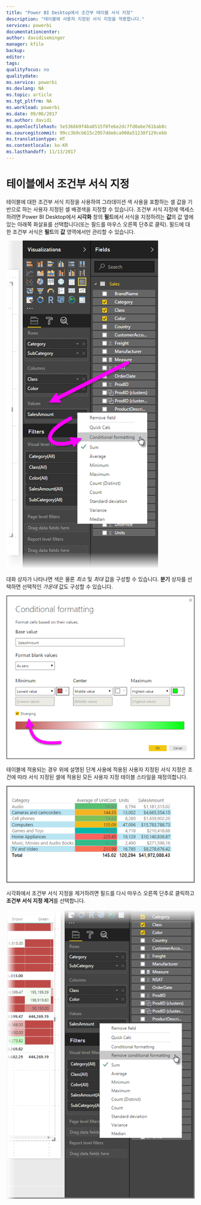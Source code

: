 ```yaml
---
title: "Power BI Desktop에서 조건부 테이블 서식 지정"
description: "테이블에 사용자 지정된 서식 지정을 적용합니다."
services: powerbi
documentationcenter: 
author: davidiseminger
manager: kfile
backup: 
editor: 
tags: 
qualityfocus: no
qualitydate: 
ms.service: powerbi
ms.devlang: NA
ms.topic: article
ms.tgt_pltfrm: NA
ms.workload: powerbi
ms.date: 09/06/2017
ms.author: davidi
ms.openlocfilehash: 5e5366b9f4ba8515f0fe6e2dc7fd0abe761bab8c
ms.sourcegitcommit: 99cc3b9cb615c2957dde6ca908a51238f129cebb
ms.translationtype: HT
ms.contentlocale: ko-KR
ms.lasthandoff: 11/13/2017
---
```

# <a name="conditional-formatting-in-tables"></a>테이블에서 조건부 서식 지정
테이블에 대한 조건부 서식 지정을 사용하여 그라데이션 색 사용을 포함하는 셀 값을 기반으로 하는 사용자 지정된 셀 배경색을 지정할 수 있습니다. 조건부 서식 지정에 액세스하려면 Power BI Desktop에서 **시각화** 창의 **필드**에서 서식을 지정하려는 **값**의 값 옆에 있는 아래쪽 화살표를 선택합니다(또는 필드를 마우스 오른쪽 단추로 클릭). 필드에 대한 조건부 서식은 **필드**의 **값** 영역에서만 관리할 수 있습니다.

![](media/desktop-conditional-table-formatting/table-formatting_1.png)

대화 상자가 나타나면 색은 물론 *최소* 및 *최대* 값을 구성할 수 있습니다. **분기** 상자를 선택하면 선택적인 *가운데* 값도 구성할 수 있습니다.

![](media/desktop-conditional-table-formatting/table-formatting_2.png)

테이블에 적용되는 경우 위에 설명된 단계 사용에 적용된 사용자 지정된 서식 지정은 조건에 따라 서식 지정된 셀에 적용된 모든 사용자 지정 테이블 스타일을 재정의합니다.

![](media/desktop-conditional-table-formatting/table-formatting_3.png)

시각화에서 조건부 서식 지정을 제거하려면 필드를 다시 마우스 오른쪽 단추로 클릭하고 **조건부 서식 지정 제거**를 선택합니다.

![](media/desktop-conditional-table-formatting/table-formatting_4.png)

